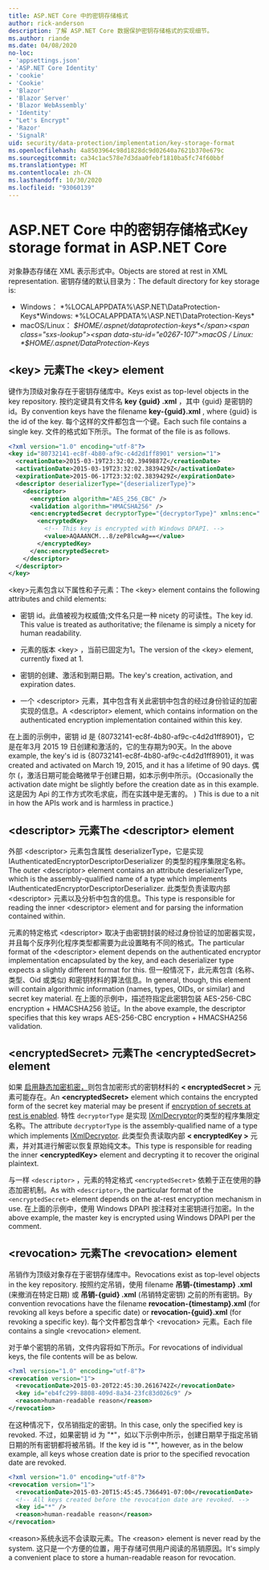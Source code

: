```yaml
---
title: ASP.NET Core 中的密钥存储格式
author: rick-anderson
description: 了解 ASP.NET Core 数据保护密钥存储格式的实现细节。
ms.author: riande
ms.date: 04/08/2020
no-loc:
- 'appsettings.json'
- 'ASP.NET Core Identity'
- 'cookie'
- 'Cookie'
- 'Blazor'
- 'Blazor Server'
- 'Blazor WebAssembly'
- 'Identity'
- "Let's Encrypt"
- 'Razor'
- 'SignalR'
uid: security/data-protection/implementation/key-storage-format
ms.openlocfilehash: 4a8503964c98d1828dc9d02640a7621b370e679c
ms.sourcegitcommit: ca34c1ac578e7d3daa0febf1810ba5fc74f60bbf
ms.translationtype: MT
ms.contentlocale: zh-CN
ms.lasthandoff: 10/30/2020
ms.locfileid: "93060139"
---
```

# <a name="key-storage-format-in-aspnet-core"></a><span data-ttu-id="e0267-103">ASP.NET Core 中的密钥存储格式</span><span class="sxs-lookup"><span data-stu-id="e0267-103">Key storage format in ASP.NET Core</span></span>

<a name="data-protection-implementation-key-storage-format"></a>

<span data-ttu-id="e0267-104">对象静态存储在 XML 表示形式中。</span><span class="sxs-lookup"><span data-stu-id="e0267-104">Objects are stored at rest in XML representation.</span></span> <span data-ttu-id="e0267-105">密钥存储的默认目录为：</span><span class="sxs-lookup"><span data-stu-id="e0267-105">The default directory for key storage is:</span></span>

* <span data-ttu-id="e0267-106">Windows： \*%LOCALAPPDATA%\ASP.NET\DataProtection-Keys\*</span><span class="sxs-lookup"><span data-stu-id="e0267-106">Windows: \*%LOCALAPPDATA%\ASP.NET\DataProtection-Keys\*</span></span>
* <span data-ttu-id="e0267-107">macOS/Linux： *$HOME/.aspnet/dataprotection-keys*</span><span class="sxs-lookup"><span data-stu-id="e0267-107">macOS / Linux: *$HOME/.aspnet/DataProtection-Keys*</span></span>

## <a name="the-key-element"></a><span data-ttu-id="e0267-108">\<key> 元素</span><span class="sxs-lookup"><span data-stu-id="e0267-108">The \<key> element</span></span>

<span data-ttu-id="e0267-109">键作为顶级对象存在于密钥存储库中。</span><span class="sxs-lookup"><span data-stu-id="e0267-109">Keys exist as top-level objects in the key repository.</span></span> <span data-ttu-id="e0267-110">按约定键具有文件名 **key {guid} .xml** ，其中 {guid} 是密钥的 id。</span><span class="sxs-lookup"><span data-stu-id="e0267-110">By convention keys have the filename **key-{guid}.xml** , where {guid} is the id of the key.</span></span> <span data-ttu-id="e0267-111">每个这样的文件都包含一个键。</span><span class="sxs-lookup"><span data-stu-id="e0267-111">Each such file contains a single key.</span></span> <span data-ttu-id="e0267-112">文件的格式如下所示。</span><span class="sxs-lookup"><span data-stu-id="e0267-112">The format of the file is as follows.</span></span>

```xml
<?xml version="1.0" encoding="utf-8"?>
<key id="80732141-ec8f-4b80-af9c-c4d2d1ff8901" version="1">
  <creationDate>2015-03-19T23:32:02.3949887Z</creationDate>
  <activationDate>2015-03-19T23:32:02.3839429Z</activationDate>
  <expirationDate>2015-06-17T23:32:02.3839429Z</expirationDate>
  <descriptor deserializerType="{deserializerType}">
    <descriptor>
      <encryption algorithm="AES_256_CBC" />
      <validation algorithm="HMACSHA256" />
      <enc:encryptedSecret decryptorType="{decryptorType}" xmlns:enc="...">
        <encryptedKey>
          <!-- This key is encrypted with Windows DPAPI. -->
          <value>AQAAANCM...8/zeP8lcwAg==</value>
        </encryptedKey>
      </enc:encryptedSecret>
    </descriptor>
  </descriptor>
</key>
```

<span data-ttu-id="e0267-113">\<key>元素包含以下属性和子元素：</span><span class="sxs-lookup"><span data-stu-id="e0267-113">The \<key> element contains the following attributes and child elements:</span></span>

* <span data-ttu-id="e0267-114">密钥 id。此值被视为权威值;文件名只是一种 nicety 的可读性。</span><span class="sxs-lookup"><span data-stu-id="e0267-114">The key id. This value is treated as authoritative; the filename is simply a nicety for human readability.</span></span>

* <span data-ttu-id="e0267-115">元素的版本 \<key> ，当前已固定为1。</span><span class="sxs-lookup"><span data-stu-id="e0267-115">The version of the \<key> element, currently fixed at 1.</span></span>

* <span data-ttu-id="e0267-116">密钥的创建、激活和到期日期。</span><span class="sxs-lookup"><span data-stu-id="e0267-116">The key's creation, activation, and expiration dates.</span></span>

* <span data-ttu-id="e0267-117">一个 \<descriptor> 元素，其中包含有关此密钥中包含的经过身份验证的加密实现的信息。</span><span class="sxs-lookup"><span data-stu-id="e0267-117">A \<descriptor> element, which contains information on the authenticated encryption implementation contained within this key.</span></span>

<span data-ttu-id="e0267-118">在上面的示例中，密钥 id 是 {80732141-ec8f-4b80-af9c-c4d2d1ff8901}，它是在年3月 2015 19 日创建和激活的，它的生存期为90天。</span><span class="sxs-lookup"><span data-stu-id="e0267-118">In the above example, the key's id is {80732141-ec8f-4b80-af9c-c4d2d1ff8901}, it was created and activated on March 19, 2015, and it has a lifetime of 90 days.</span></span> <span data-ttu-id="e0267-119">偶尔 (，激活日期可能会略微早于创建日期，如本示例中所示。</span><span class="sxs-lookup"><span data-stu-id="e0267-119">(Occasionally the activation date might be slightly before the creation date as in this example.</span></span> <span data-ttu-id="e0267-120">这是因为 Api 的工作方式吹毛求疵，而在实践中是无害的。 ) </span><span class="sxs-lookup"><span data-stu-id="e0267-120">This is due to a nit in how the APIs work and is harmless in practice.)</span></span>

## <a name="the-descriptor-element"></a><span data-ttu-id="e0267-121">\<descriptor> 元素</span><span class="sxs-lookup"><span data-stu-id="e0267-121">The \<descriptor> element</span></span>

<span data-ttu-id="e0267-122">外部 \<descriptor> 元素包含属性 deserializerType，它是实现 IAuthenticatedEncryptorDescriptorDeserializer 的类型的程序集限定名称。</span><span class="sxs-lookup"><span data-stu-id="e0267-122">The outer \<descriptor> element contains an attribute deserializerType, which is the assembly-qualified name of a type which implements IAuthenticatedEncryptorDescriptorDeserializer.</span></span> <span data-ttu-id="e0267-123">此类型负责读取内部 \<descriptor> 元素以及分析中包含的信息。</span><span class="sxs-lookup"><span data-stu-id="e0267-123">This type is responsible for reading the inner \<descriptor> element and for parsing the information contained within.</span></span>

<span data-ttu-id="e0267-124">元素的特定格式 \<descriptor> 取决于由密钥封装的经过身份验证的加密器实现，并且每个反序列化程序类型都需要为此设置略有不同的格式。</span><span class="sxs-lookup"><span data-stu-id="e0267-124">The particular format of the \<descriptor> element depends on the authenticated encryptor implementation encapsulated by the key, and each deserializer type expects a slightly different format for this.</span></span> <span data-ttu-id="e0267-125">但一般情况下，此元素包含 (名称、类型、Oid 或类似) 和密钥材料的算法信息。</span><span class="sxs-lookup"><span data-stu-id="e0267-125">In general, though, this element will contain algorithmic information (names, types, OIDs, or similar) and secret key material.</span></span> <span data-ttu-id="e0267-126">在上面的示例中，描述符指定此密钥包装 AES-256-CBC encryption + HMACSHA256 验证。</span><span class="sxs-lookup"><span data-stu-id="e0267-126">In the above example, the descriptor specifies that this key wraps AES-256-CBC encryption + HMACSHA256 validation.</span></span>

## <a name="the-encryptedsecret-element"></a><span data-ttu-id="e0267-127">\<encryptedSecret> 元素</span><span class="sxs-lookup"><span data-stu-id="e0267-127">The \<encryptedSecret> element</span></span>

<span data-ttu-id="e0267-128">如果 [启用静态加密机密，](xref:security/data-protection/implementation/key-encryption-at-rest)则包含加密形式的密钥材料的 **&lt; encryptedSecret &gt;** 元素可能存在。</span><span class="sxs-lookup"><span data-stu-id="e0267-128">An **&lt;encryptedSecret&gt;** element which contains the encrypted form of the secret key material may be present if [encryption of secrets at rest is enabled](xref:security/data-protection/implementation/key-encryption-at-rest).</span></span> <span data-ttu-id="e0267-129">特性 `decryptorType` 是实现 [IXmlDecryptor](/dotnet/api/microsoft.aspnetcore.dataprotection.xmlencryption.ixmldecryptor)的类型的程序集限定名称。</span><span class="sxs-lookup"><span data-stu-id="e0267-129">The attribute `decryptorType` is the assembly-qualified name of a type which implements [IXmlDecryptor](/dotnet/api/microsoft.aspnetcore.dataprotection.xmlencryption.ixmldecryptor).</span></span> <span data-ttu-id="e0267-130">此类型负责读取内部 **&lt; encryptedKey &gt;** 元素，并对其进行解密以恢复原始纯文本。</span><span class="sxs-lookup"><span data-stu-id="e0267-130">This type is responsible for reading the inner **&lt;encryptedKey&gt;** element and decrypting it to recover the original plaintext.</span></span>

<span data-ttu-id="e0267-131">与一样 `<descriptor>` ，元素的特定格式 `<encryptedSecret>` 依赖于正在使用的静态加密机制。</span><span class="sxs-lookup"><span data-stu-id="e0267-131">As with `<descriptor>`, the particular format of the `<encryptedSecret>` element depends on the at-rest encryption mechanism in use.</span></span> <span data-ttu-id="e0267-132">在上面的示例中，使用 Windows DPAPI 按注释对主密钥进行加密。</span><span class="sxs-lookup"><span data-stu-id="e0267-132">In the above example, the master key is encrypted using Windows DPAPI per the comment.</span></span>

## <a name="the-revocation-element"></a><span data-ttu-id="e0267-133">\<revocation> 元素</span><span class="sxs-lookup"><span data-stu-id="e0267-133">The \<revocation> element</span></span>

<span data-ttu-id="e0267-134">吊销作为顶级对象存在于密钥存储库中。</span><span class="sxs-lookup"><span data-stu-id="e0267-134">Revocations exist as top-level objects in the key repository.</span></span> <span data-ttu-id="e0267-135">按照约定吊销，使用 filename **吊销-{timestamp} .xml** (来撤消在特定日期) 或 **吊销-{guid} .xml** (吊销特定密钥) 之前的所有密钥。</span><span class="sxs-lookup"><span data-stu-id="e0267-135">By convention revocations have the filename **revocation-{timestamp}.xml** (for revoking all keys before a specific date) or **revocation-{guid}.xml** (for revoking a specific key).</span></span> <span data-ttu-id="e0267-136">每个文件都包含单个 \<revocation> 元素。</span><span class="sxs-lookup"><span data-stu-id="e0267-136">Each file contains a single \<revocation> element.</span></span>

<span data-ttu-id="e0267-137">对于单个密钥的吊销，文件内容将如下所示。</span><span class="sxs-lookup"><span data-stu-id="e0267-137">For revocations of individual keys, the file contents will be as below.</span></span>

```xml
<?xml version="1.0" encoding="utf-8"?>
<revocation version="1">
  <revocationDate>2015-03-20T22:45:30.2616742Z</revocationDate>
  <key id="eb4fc299-8808-409d-8a34-23fc83d026c9" />
  <reason>human-readable reason</reason>
</revocation>
```

<span data-ttu-id="e0267-138">在这种情况下，仅吊销指定的密钥。</span><span class="sxs-lookup"><span data-stu-id="e0267-138">In this case, only the specified key is revoked.</span></span> <span data-ttu-id="e0267-139">不过，如果密钥 id 为 "\*"，如以下示例中所示，创建日期早于指定吊销日期的所有密钥都将被吊销。</span><span class="sxs-lookup"><span data-stu-id="e0267-139">If the key id is "\*", however, as in the below example, all keys whose creation date is prior to the specified revocation date are revoked.</span></span>

```xml
<?xml version="1.0" encoding="utf-8"?>
<revocation version="1">
  <revocationDate>2015-03-20T15:45:45.7366491-07:00</revocationDate>
  <!-- All keys created before the revocation date are revoked. -->
  <key id="*" />
  <reason>human-readable reason</reason>
</revocation>
```

<span data-ttu-id="e0267-140">\<reason>系统永远不会读取元素。</span><span class="sxs-lookup"><span data-stu-id="e0267-140">The \<reason> element is never read by the system.</span></span> <span data-ttu-id="e0267-141">这只是一个方便的位置，用于存储可供用户阅读的吊销原因。</span><span class="sxs-lookup"><span data-stu-id="e0267-141">It's simply a convenient place to store a human-readable reason for revocation.</span></span>
